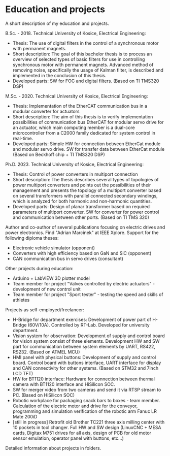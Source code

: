 # Education and projects
A short description of my education and projects.

  B.Sc. - 2018. Technical University of Kosice, Electrical Engineering:
  - Thesis: The use of digital filters in the control of a synchronous motor with permanent magnets.
  - Short description: The goal of this bachelor thesis is to process an overview of selected types of basic filters for use in controlling synchronous motor with permanent magnets. Advanced method of removing noise, specifically the usage of Kalman filter, is described and implemented in the conclusion of this thesis.
  - Developed parts: SW for FOC and digital filters. (Based on TI TMS320 DSP)

  M.Sc. - 2020. Technical University of Kosice, Electrical Engineering:
  - Thesis: Implementation of the EtherCAT communication bus in a modular converter for actuators
  - Short description: The aim of this thesis is to verify implementation possibilities of communication bus EtherCAT for modular servo drive for an actuator, which main computing member is a dual-core microcontroller from a C2000 family dedicated for system control in real-time.
  - Developed parts: Simple HW for connection between EtherCat module and modular servo drive. SW for transfer data between EtherCat module (Based on Beckhoff chip + TI TMS320 DSP)

  Ph.D. 2023. Technical University of Kosice, Electrical Engineering:
  - Thesis: Control of power converters in multiport connection
  - Short description: The thesis describes several types of topologies of power multiport converters and points out the possibilities of their management and presents the topology of a multiport converter based on several transformers with parallel connected secondary windings, which is analyzed for both harmonic and non-harmonic quantities.
  - Developed parts: Design of planar transformer based on required parameters of multiport converter. SW for converter for power control and communication between other ports. (Based on TI TMS 320)
            
Author and co-author of several publications focusing on electric drives and power electronics. Find "Adrian Marcinek" at IEEE Xplore.
Support for the following diploma theses: 
  - Electronic vehicle simulator (opponent)
  - Converters with high efficiency based on GaN and SiC (opponent)
  - CAN communication bus in servo drives (consultant)

Other projects during education: 

  - Arduino + LabVIEW 3D plotter model
  - Team member for project "Valves controlled by electric actuators" - development of new control unit
  - Team member for project "Sport tester" - testing the speed and skills of athletes
  

Projects as self-employed/freelancer:

  - H-Bridge for department exercises: Development of power part of H-Bridge (60V/10A). Controlled by RT-Lab. Developed for university department.
  - Vision system for observation: Development of supply and control board for vision system consist of three elements. Development HW and SW part for communication between system elements by UART, RS422, RS232. (Based on ATMEL MCU)
  - HMI panel with physical buttons: Development of supply and control board. Control board with buttons interface, UART interface for display and CAN connectivity for other systems. (Based on STM32 and 7inch LCD TFT)
  - HW for BT1120 interface: Hardware for connection between thermal camera with BT1120 interface and HiSilicon SOC.
  - SW for merger video from two cameras and send it via RTSP stream to PC. (Based on HiSilicon SOC)
  - Robotic workplace for packaging snack bars to boxes - team member. Calculation of the electric motor and drive for the conveyor, programming and simulation verification of the robotic arm Fanuc LR Mate 200iD
  - [still in progress] Retrofit old Brother TC221 three axis milling center with 10 pockets in tool changer. Full HW and SW design (LinuxCNC + MESA cards, Digitax M751 drives for all axis, design of PCB for old motor sensor emulation, operator panel with buttons, etc...)


Detailed information about projects in folders.
